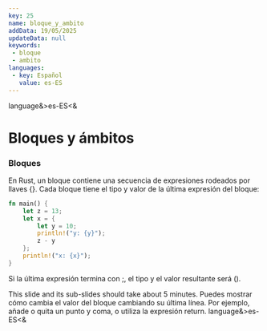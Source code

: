```yaml
---
key: 25
name: bloque_y_ambito
addData: 19/05/2025
updateData: null
keywords: 
 - bloque
 - ambito
languages:
 - key: Español
   value: es-ES
---
```

language&>es-ES<&
# Bloques y ámbitos
### Bloques

En Rust, un bloque contiene una secuencia de expresiones rodeados por llaves {}. Cada bloque tiene el tipo y valor de la última expresión del bloque:

```rust
fn main() {
    let z = 13;
    let x = {
        let y = 10;
        println!("y: {y}");
        z - y
    };
    println!("x: {x}");
}
```

Si la última expresión termina con ;, el tipo y el valor resultante será ().

This slide and its sub-slides should take about 5 minutes.
Puedes mostrar cómo cambia el valor del bloque cambiando su última línea. Por ejemplo, añade o quita un punto y coma, o utiliza la expresión return.
language&>es-ES<&